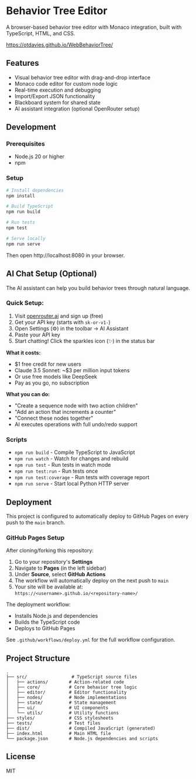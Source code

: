 # Behavior Tree Editor

A browser-based behavior tree editor with Monaco integration, built with TypeScript, HTML, and CSS.

https://otdavies.github.io/WebBehaviorTree/

## Features

- Visual behavior tree editor with drag-and-drop interface
- Monaco code editor for custom node logic
- Real-time execution and debugging
- Import/Export JSON functionality
- Blackboard system for shared state
- AI assistant integration (optional OpenRouter setup)

## Development

### Prerequisites

- Node.js 20 or higher
- npm

### Setup

```bash
# Install dependencies
npm install

# Build TypeScript
npm run build

# Run tests
npm test

# Serve locally
npm run serve
```

Then open http://localhost:8080 in your browser.

## AI Chat Setup (Optional)

The AI assistant can help you build behavior trees through natural language.

### Quick Setup:
1. Visit [openrouter.ai](https://openrouter.ai) and sign up (free)
2. Get your API key (starts with `sk-or-v1-`)
3. Open Settings (⚙️) in the toolbar → AI Assistant
4. Paste your API key
5. Start chatting! Click the sparkles icon (✨) in the status bar

**What it costs:**
- $1 free credit for new users
- Claude 3.5 Sonnet: ~$3 per million input tokens
- Or use free models like DeepSeek
- Pay as you go, no subscription

**What you can do:**
- "Create a sequence node with two action children"
- "Add an action that increments a counter"
- "Connect these nodes together"
- AI executes operations with full undo/redo support

### Scripts

- `npm run build` - Compile TypeScript to JavaScript
- `npm run watch` - Watch for changes and rebuild
- `npm run test` - Run tests in watch mode
- `npm run test:run` - Run tests once
- `npm run test:coverage` - Run tests with coverage report
- `npm run serve` - Start local Python HTTP server

## Deployment

This project is configured to automatically deploy to GitHub Pages on every push to the `main` branch.

### GitHub Pages Setup

After cloning/forking this repository:

1. Go to your repository's **Settings**
2. Navigate to **Pages** (in the left sidebar)
3. Under **Source**, select **GitHub Actions**
4. The workflow will automatically deploy on the next push to `main`
5. Your site will be available at: `https://<username>.github.io/<repository-name>/`

The deployment workflow:
- Installs Node.js and dependencies
- Builds the TypeScript code
- Deploys to GitHub Pages

See `.github/workflows/deploy.yml` for the full workflow configuration.

## Project Structure

```
.
├── src/                 # TypeScript source files
│   ├── actions/        # Action-related code
│   ├── core/           # Core behavior tree logic
│   ├── editor/         # Editor functionality
│   ├── nodes/          # Node implementations
│   ├── state/          # State management
│   ├── ui/             # UI components
│   └── utils/          # Utility functions
├── styles/             # CSS stylesheets
├── tests/              # Test files
├── dist/               # Compiled JavaScript (generated)
├── index.html          # Main HTML file
└── package.json        # Node.js dependencies and scripts
```

## License

MIT
